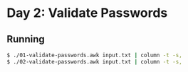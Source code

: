 # Day 2: Validate Passwords

## Running

```bash
$ ./01-validate-passwords.awk input.txt | column -t -s,
$ ./02-validate-passwords.awk input.txt | column -t -s,
```

